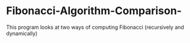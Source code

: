 # Fibonacci-Algorithm-Comparison-
This program looks at two ways of computing Fibonacci (recursively and dynamically) 
